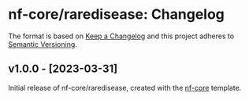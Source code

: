 # nf-core/raredisease: Changelog

The format is based on [Keep a Changelog](https://keepachangelog.com/en/1.0.0/)
and this project adheres to [Semantic Versioning](https://semver.org/spec/v2.0.0.html).

## v1.0.0 - [2023-03-31]

Initial release of nf-core/raredisease, created with the [nf-core](https://nf-co.re/) template.
